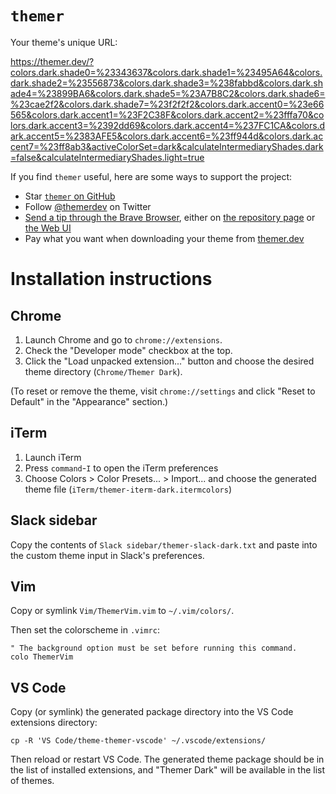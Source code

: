 # `themer`

Your theme's unique URL:

https://themer.dev/?colors.dark.shade0=%23343637&colors.dark.shade1=%23495A64&colors.dark.shade2=%23556873&colors.dark.shade3=%238fabbd&colors.dark.shade4=%23899BA6&colors.dark.shade5=%23A7B8C2&colors.dark.shade6=%23cae2f2&colors.dark.shade7=%23f2f2f2&colors.dark.accent0=%23e66565&colors.dark.accent1=%23F2C38F&colors.dark.accent2=%23fffa70&colors.dark.accent3=%2392dd69&colors.dark.accent4=%237FC1CA&colors.dark.accent5=%2383AFE5&colors.dark.accent6=%23ff944d&colors.dark.accent7=%23ff8ab3&activeColorSet=dark&calculateIntermediaryShades.dark=false&calculateIntermediaryShades.light=true

If you find `themer` useful, here are some ways to support the project:

* Star [`themer` on GitHub](https://github.com/mjswensen/themer)
* Follow [@themerdev](https://twitter.com/themerdev) on Twitter
* [Send a tip through the Brave Browser](https://brave.com/the537), either on [the repository page](https://github.com/mjswensen/themer) or [the Web UI](https://themer.dev)
* Pay what you want when downloading your theme from [themer.dev](https://themer.dev)

# Installation instructions

## Chrome

1. Launch Chrome and go to `chrome://extensions`.
2. Check the "Developer mode" checkbox at the top.
3. Click the "Load unpacked extension..." button and choose the desired theme directory (`Chrome/Themer Dark`).

(To reset or remove the theme, visit `chrome://settings` and click "Reset to Default" in the "Appearance" section.)

## iTerm

1. Launch iTerm
2. Press `command`-`I` to open the iTerm preferences
3. Choose Colors > Color Presets... > Import... and choose the generated theme file (`iTerm/themer-iterm-dark.itermcolors`)

## Slack sidebar

Copy the contents of `Slack sidebar/themer-slack-dark.txt` and paste into the custom theme input in Slack's preferences.

## Vim

Copy or symlink `Vim/ThemerVim.vim` to `~/.vim/colors/`.

Then set the colorscheme in `.vimrc`:

    " The background option must be set before running this command.
    colo ThemerVim

## VS Code

Copy (or symlink) the generated package directory into the VS Code extensions directory:

    cp -R 'VS Code/theme-themer-vscode' ~/.vscode/extensions/

Then reload or restart VS Code. The generated theme package should be in the list of installed extensions, and "Themer Dark" will be available in the list of themes.
